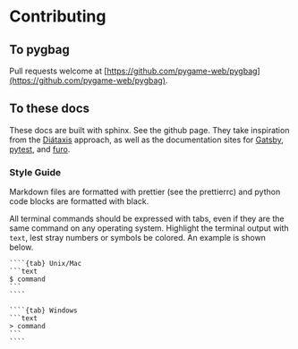 # Contributing

## To pygbag

Pull requests welcome at
[https://github.com/pygame-web/pygbag](https://github.com/pygame-web/pygbag).

## To these docs

These docs are built with sphinx. See the github page. They take inspiration
from the [Diátaxis](https://diataxis.fr) approach, as well as the documentation
sites for [Gatsby](https://www.gatsbyjs.com/docs/),
[pytest](https://docs.pytest.org), and [furo](https://pradyunsg.me/furo/).

### Style Guide

Markdown files are formatted with prettier (see the prettierrc) and python code
blocks are formatted with black.

All terminal commands should be expressed with tabs, even if they are the same
command on any operating system. Highlight the terminal output with `text`, lest
stray numbers or symbols be colored. An example is shown below.

`````
````{tab} Unix/Mac
```text
$ command
```
````

````{tab} Windows
```text
> command
```
````
`````
